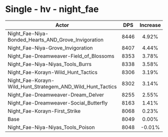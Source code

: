 # Single - hv - night_fae
| Actor | DPS | Increase |
|---|:---:|:---:|
|Night_Fae-Niya-Bonded_Hearts_AND_Grove_Invigoration|8446|4.92%|
|Night_Fae-Niya-Grove_Invigoration|8407|4.44%|
|Night_Fae-Dreamweaver-Field_of_Blossoms|8353|3.78%|
|Night_Fae-Niya-Niyas_Tools_Burrs|8338|3.58%|
|Night_Fae-Korayn-Wild_Hunt_Tactics|8306|3.19%|
|Night_Fae-Korayn-Wild_Hunt_Strategem_AND_Wild_Hunt_Tactics|8302|3.14%|
|Night_Fae-Dreamweaver-Dream_Delver|8255|2.55%|
|Night_Fae-Dreamweaver-Social_Butterfly|8163|1.41%|
|Night_Fae-Korayn-First_Strike|8068|0.23%|
|Base|8049|0.00%|
|Night_Fae-Niya-Niyas_Tools_Poison|8048|-0.01%|
